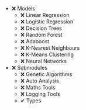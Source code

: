 <!-- TODO:  -->
<!-- TODO:  -->
- ❌ Models<!-- TODO:   Models -->
	- ❌ Linear Regression<!-- TODO:   Linear Regression -->
	- ❌ Logistic Regression<!-- TODO:   Logistic Regression -->
	- ❌ Decision Trees<!-- TODO:   Decision Trees -->
	- ❌ Random Forest<!-- TODO:   Random Forest -->
	- ❌ Adaboost<!-- TODO:   Adaboost -->
	- ❌ K-Nearest Neighbours<!-- TODO:   KNearest Neighbours -->
	- ❌ K-Means Clustering<!-- TODO:   KMeans Clustering -->
	- ❌ Neural Networks<!-- TODO:   Neural Networks -->
- ❌ Submodules<!-- TODO:   Submodules -->
    - ❌ Genetic Algorithms<!-- TODO:       Genetic Algorithms -->
    - ❌ Auto Analysis<!-- TODO:       Auto Analysis -->
    - ❌ Maths Tools<!-- TODO:       Maths Tools -->
    - ❌ Logging Tools<!-- TODO:       Logging Tools -->
    - ✔ Types<!-- TODO:      ✔ Types -->
<!-- TODO:  -->
